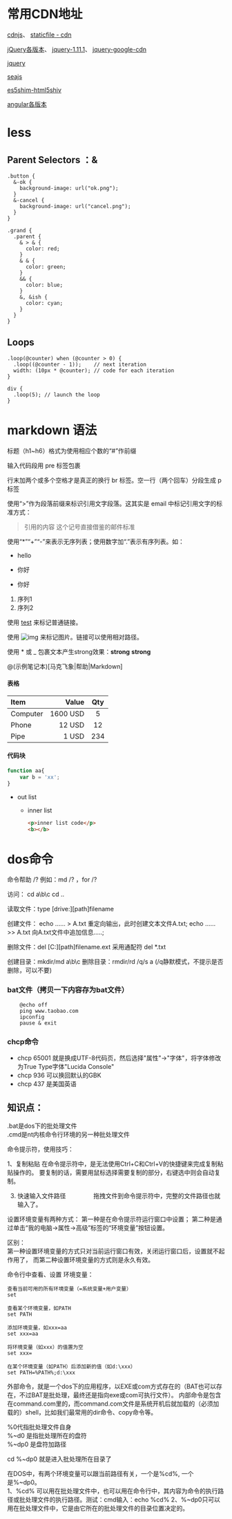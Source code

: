 
# 常用CDN地址

[cdnjs](https://cdnjs.com/libraries/)、
[staticfile - cdn](http://www.staticfile.org/)

[jQuery各版本](https://code.jquery.com)、
[jquery-1.11.1](https://code.jquery.com/jquery-1.11.1.js)、
[jquery-google-cdn](http://ajax.googleapis.com/ajax/libs/jquery/1.11.0/jquery.min.js)

[jquery](https://a.alipayobjects.com/jquery/jquery/1.11.1/jquery-debug.js)

[seajs](https://a.alipayobjects.com/seajs/seajs/2.2.0/sea-debug.js)

[es5shim-html5shiv](https://a.alipayobjects.com/??es5-shim/4.0.5/es5-shim.js,es5-shim/4.0.5/es5-sham.js,html5shiv/3.7.2/src/html5shiv.js)

[angular各版本](https://code.angularjs.org/)


# less

## Parent Selectors ：&

    .button {
      &-ok {
        background-image: url("ok.png");
      }
      &-cancel {
        background-image: url("cancel.png");
      }
    }

    .grand {
      .parent {
        & > & {
          color: red;
        }
        & & {
          color: green;
        }
        && {
          color: blue;
        }
        &, &ish {
          color: cyan;
        }
      }
    }

## Loops

    .loop(@counter) when (@counter > 0) {
      .loop((@counter - 1));    // next iteration
      width: (10px * @counter); // code for each iteration
    }

    div {
      .loop(5); // launch the loop
    }



# markdown 语法

标题（h1~h6）格式为使用相应个数的“#”作前缀

输入代码段用 pre 标签包裹

行末加两个或多个空格才是真正的换行 br 标签。空一行（两个回车）分段生成 p 标签

使用“>”作为段落前缀来标识引用文字段落。这其实是 email 中标记引用文字的标准方式：

> 引用的内容
> 这个记号直接借鉴的邮件标准

使用“*”“+”“-”来表示无序列表；使用数字加“.”表示有序列表。如：

- hello
* 你好
+ 你好

1. 序列1
2. 序列2

使用 [test](http://example.net "optional title") 来标记普通链接。

使用 ![img](http://gtms01.alicdn.com/tps/i1/T11B6MXXlkXXabMDcr-640-300.jpg_60x60.jpg "optional title") 来标记图片。链接可以使用相对路径。

使用 * 或 _ 包裹文本产生strong效果：__strong__ **strong**

@(示例笔记本)[马克飞象|帮助|Markdown]


#### 表格
| Item      |    Value | Qty  |
| :-------- | --------:| :--: |
| Computer  | 1600 USD |  5   |
| Phone     |   12 USD |  12  |
| Pipe      |    1 USD | 234  |


#### 代码块

``` js
function aa{
    var b = 'xx';
}
```

- out list
    - inner list

        ```html
        <p>inner list code</p>
        <b></b>
        ```


 # dos命令

 命令帮助 /? 例如：md /? ，for /?

 访问： cd a\b\c    cd ..

 读取文件：type [drive:][path]filename

 创建文件：
 echo ...... > A.txt     重定向输出，此时创建文本文件A.txt;
 echo ...... >> A.txt     向A.txt文件中追加信息.....;

 删除文件：del [C:][path]filename.ext  采用通配符 del *.txt

 创建目录：mkdir/md a\b\c
 删除目录：rmdir/rd /q/s a (/q静默模式，不提示是否删除，可以不要)

 ### bat文件（拷贝一下内容存为bat文件）

 		@echo off
 		ping www.taobao.com
 		ipconfig
 		pause & exit

 ### chcp命令

 - chcp 65001  就是换成UTF-8代码页，然后选择"属性"->"字体"，将字体修改为True Type字体"Lucida Console"  
 - chcp 936 可以换回默认的GBK  
 - chcp 437 是美国英语


 ## 知识点：

 .bat是dos下的批处理文件  
 .cmd是nt内核命令行环境的另一种批处理文件

 命令提示符，使用技巧：

 1、复制粘贴
 在命令提示符中，是无法使用Ctrl+C和Ctrl+V的快捷键来完成复制粘贴操作的。
 要复制的话，需要用鼠标选择需要复制的部分，右键选中则会自动复制。

 3. 快速输入文件路径　　 　　
 拖拽文件到命令提示符中，完整的文件路径也就输入了。　　


 设置环境变量有两种方式：
 第一种是在命令提示符运行窗口中设置；
 第二种是通过单击“我的电脑→属性→高级”标签的“环境变量”按钮设置。

 区别：  
 第一种设置环境变量的方式只对当前运行窗口有效，关闭运行窗口后，设置就不起作用了，
 而第二种设置环境变量的方式则是永久有效。


 命令行中查看、设置 环境变量：

 	查看当前可用的所有环境变量（=系统变量+用户变量）
 	set

 	查看某个环境变量，如PATH
 	set PATH

 	添加环境变量，如xxx=aa
 	set xxx=aa

 	将环境变量（如xxx）的值置为空
 	set xxx=

 	在某个环境变量（如PATH）后添加新的值（如d:\xxx）
 	set PATH=%PATH%;d:\xxx

 外部命令，就是一个dos下的应用程序，以EXE或com方式存在的（BAT也可以存在，不过BAT是批处理，最终还是指向exe或com可执行文件）。
 内部命令是包含在command.com里的，而command.com文件是系统开机后就加载的（必须加载的）shell，比如我们最常用的dir命令、copy命令等。

 %0代指批处理文件自身  
 %~d0 是指批处理所在的盘符  
 %~dp0 是盘符加路径  

 cd %~dp0 就是进入批处理所在目录了

 在DOS中，有两个环境变量可以跟当前路径有关，一个是%cd%, 一个是%~dp0。  
 1、%cd% 可以用在批处理文件中，也可以用在命令行中，其内容为命令的执行路径或批处理文件的执行路径。测试：cmd输入：echo %cd%
 2、%~dp0只可以用在批处理文件中，它是由它所在的批处理文件的目录位置决定的。
